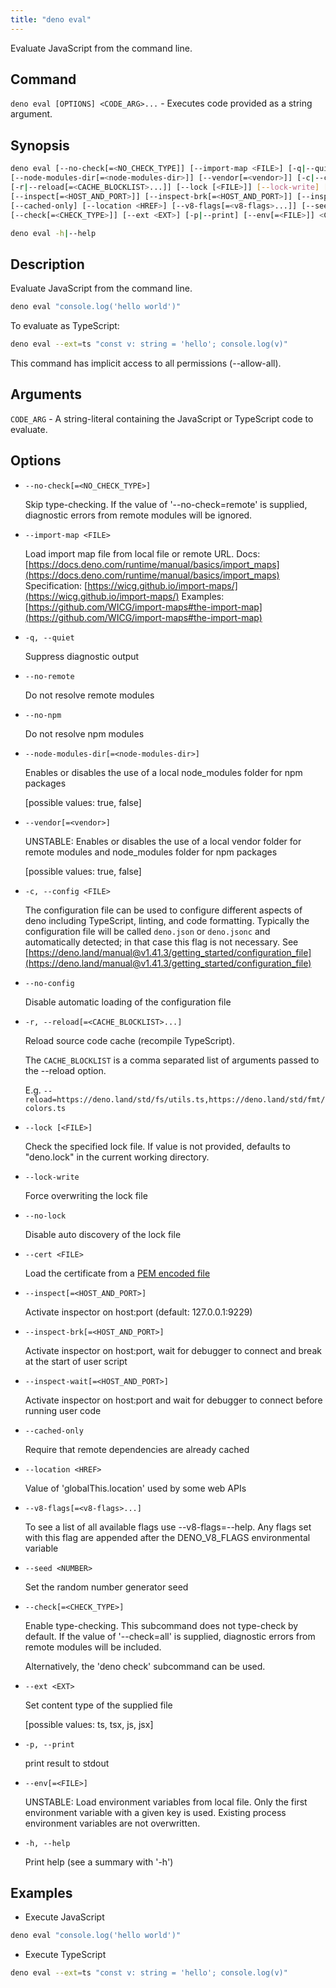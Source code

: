```yaml
---
title: "deno eval"
---
```


Evaluate JavaScript from the command line.

## Command

`deno eval [OPTIONS] <CODE_ARG>...` - Executes code provided as a string
argument.

## Synopsis

```bash
deno eval [--no-check[=<NO_CHECK_TYPE]] [--import-map <FILE>] [-q|--quiet] [--no-remote] [--no-npm] 
[--node-modules-dir[=<node-modules-dir>]] [--vendor[=<vendor>]] [-c|--config <FILE>] [--no-config]
[-r|--reload[=<CACHE_BLOCKLIST>...]] [--lock [<FILE>]] [--lock-write] [--no-lock] [--cert <FILE>]
[--inspect[=<HOST_AND_PORT>]] [--inspect-brk[=<HOST_AND_PORT>]] [--inspect-wait[=<HOST_AND_PORT>]]
[--cached-only] [--location <HREF>] [--v8-flags[=<v8-flags>...]] [--seed <NUMBER>]
[--check[=<CHECK_TYPE>]] [--ext <EXT>] [-p|--print] [--env[=<FILE>]] <CODE_ARG>

deno eval -h|--help
```

## Description

Evaluate JavaScript from the command line.

```bash
deno eval "console.log('hello world')"
```

To evaluate as TypeScript:

```bash
deno eval --ext=ts "const v: string = 'hello'; console.log(v)"
```

This command has implicit access to all permissions (--allow-all).

## Arguments

`CODE_ARG` - A string-literal containing the JavaScript or TypeScript code to
evaluate.

## Options

- `--no-check[=<NO_CHECK_TYPE>]`

  Skip type-checking. If the value of '--no-check=remote' is supplied,
  diagnostic errors from remote modules will be ignored.

- `--import-map <FILE>`

  Load import map file from local file or remote URL. Docs:
  [https://docs.deno.com/runtime/manual/basics/import_maps](https://docs.deno.com/runtime/manual/basics/import_maps)
  Specification:
  [https://wicg.github.io/import-maps/](https://wicg.github.io/import-maps/)
  Examples:
  [https://github.com/WICG/import-maps#the-import-map](https://github.com/WICG/import-maps#the-import-map)

- `-q, --quiet`

  Suppress diagnostic output

- `--no-remote`

  Do not resolve remote modules

- `--no-npm`

  Do not resolve npm modules

- `--node-modules-dir[=<node-modules-dir>]`

  Enables or disables the use of a local node_modules folder for npm packages

  [possible values: true, false]

- `--vendor[=<vendor>]`

  UNSTABLE: Enables or disables the use of a local vendor folder for remote
  modules and node_modules folder for npm packages

  [possible values: true, false]

- `-c, --config <FILE>`

  The configuration file can be used to configure different aspects of deno
  including TypeScript, linting, and code formatting. Typically the
  configuration file will be called `deno.json` or `deno.jsonc` and
  automatically detected; in that case this flag is not necessary. See
  [https://deno.land/manual@v1.41.3/getting_started/configuration_file](https://deno.land/manual@v1.41.3/getting_started/configuration_file)

- `--no-config`

  Disable automatic loading of the configuration file

- `-r, --reload[=<CACHE_BLOCKLIST>...]`

  Reload source code cache (recompile TypeScript).

  The `CACHE_BLOCKLIST` is a comma separated list of arguments passed to the
  --reload option.

  E.g.
  `--reload=https://deno.land/std/fs/utils.ts,https://deno.land/std/fmt/colors.ts`

- `--lock [<FILE>]`

  Check the specified lock file. If value is not provided, defaults to
  "deno.lock" in the current working directory.

- `--lock-write`

  Force overwriting the lock file

- `--no-lock`

  Disable auto discovery of the lock file

- `--cert <FILE>`

  Load the certificate from a
  [PEM encoded file](https://en.wikipedia.org/wiki/Privacy-Enhanced_Mail)

- `--inspect[=<HOST_AND_PORT>]`

  Activate inspector on host:port (default: 127.0.0.1:9229)

- `--inspect-brk[=<HOST_AND_PORT>]`

  Activate inspector on host:port, wait for debugger to connect and break at the
  start of user script

- `--inspect-wait[=<HOST_AND_PORT>]`

  Activate inspector on host:port and wait for debugger to connect before
  running user code

- `--cached-only`

  Require that remote dependencies are already cached

- `--location <HREF>`

  Value of 'globalThis.location' used by some web APIs

- `--v8-flags[=<v8-flags>...]`

  To see a list of all available flags use --v8-flags=--help. Any flags set with
  this flag are appended after the DENO_V8_FLAGS environmental variable

- `--seed <NUMBER>`

  Set the random number generator seed

- `--check[=<CHECK_TYPE>]`

  Enable type-checking. This subcommand does not type-check by default. If the
  value of '--check=all' is supplied, diagnostic errors from remote modules will
  be included.

  Alternatively, the 'deno check' subcommand can be used.

- `--ext <EXT>`

  Set content type of the supplied file

  [possible values: ts, tsx, js, jsx]

- `-p, --print`

  print result to stdout

- `--env[=<FILE>]`

  UNSTABLE: Load environment variables from local file. Only the first
  environment variable with a given key is used. Existing process environment
  variables are not overwritten.

- `-h, --help`

  Print help (see a summary with '-h')

## Examples

- Execute JavaScript

```bash
deno eval "console.log('hello world')"
```

- Execute TypeScript

```bash
deno eval --ext=ts "const v: string = 'hello'; console.log(v)"
```
